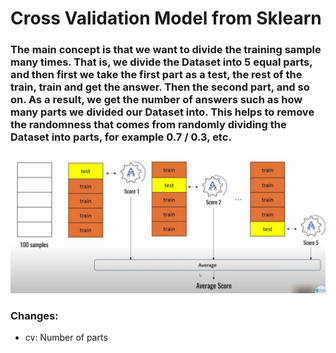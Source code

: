 # Cross Validation Model from Sklearn

### The main concept is that we want to divide the training sample many times. That is, we divide the Dataset into 5 equal parts, and then first we take the first part as a test, the rest of the train, train and get the answer. Then the second part, and so on. As a result, we get the number of answers such as how many parts we divided our Dataset into. This helps to remove the randomness that comes from randomly dividing the Dataset into parts, for example 0.7 / 0.3, etc.

![plot](./cross_val.jpg)


### Changes:

- cv: Number of parts